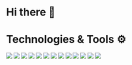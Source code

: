 <h1>Hi there 👋</h1>

<h1>Technologies & Tools ⚙️</h1>

<img src="https://img.shields.io/badge/HTML5-2c2c37?style=for-the-badge&logo=HTML5&logoColor=E34F26"/> <img src="https://img.shields.io/badge/CSS3-2c2c37?style=for-the-badge&logo=CSS3&logoColor=1572B6"/> <img src="https://img.shields.io/badge/Sass-2c2c37?style=for-the-badge&logo=Sass&logoColor=CC6699"/> <img src="https://img.shields.io/badge/JavaScript-2c2c37?style=for-the-badge&logo=JavaScript&logoColor=F7DF1E"/> <img src="https://img.shields.io/badge/NodeJs-2c2c37?style=for-the-badge&logo=Node.js&logoColor=339933"/> <img src="https://img.shields.io/badge/TypeScript-2c2c37?style=for-the-badge&logo=TypeScript&logoColor=3178C6"/> <img src="https://img.shields.io/badge/React-2c2c37?style=for-the-badge&logo=React&logoColor=61DAFB"/> <img src="https://img.shields.io/badge/NextJs-2c2c37?style=for-the-badge&logo=Next.js&logoColor=000000"/> <img src="https://img.shields.io/badge/Redux-2c2c37?style=for-the-badge&logo=Redux&logoColor=764ABC"/> <img src="https://img.shields.io/badge/Express-2c2c37?style=for-the-badge&logo=Express&logoColor=000000"/> <img src="https://img.shields.io/badge/NestJS-2c2c37?style=for-the-badge&logo=NestJS&logoColor=E0234E"/> <img src="https://img.shields.io/badge/MongoDB-2c2c37?style=for-the-badge&logo=MongoDB&logoColor=47A248"/> <img src="https://img.shields.io/badge/PostgreSQL-2c2c37?style=for-the-badge&logo=PostgreSQL&logoColor=4169E1"/>





<!--
**Shiroyam/Shiroyam** is a ✨ _special_ ✨ repository because its `README.md` (this file) appears on your GitHub profile.

Here are some ideas to get you started:

- 🔭 I’m currently working on ...
- 🌱 I’m currently learning ...
- 👯 I’m looking to collaborate on ...
- 🤔 I’m looking for help with ...
- 💬 Ask me about ...
- 📫 How to reach me: ...
- 😄 Pronouns: ...
- ⚡ Fun fact: ...
-->
